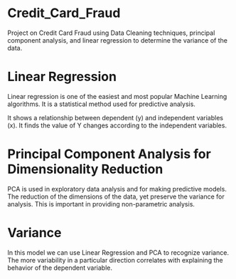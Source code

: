 # Credit_Card_Fraud
 
 Project on Credit Card Fraud using Data Cleaning techniques, principal component analysis, and linear regression to determine the variance of the data. 


# Linear Regression

Linear regression is one of the easiest and most popular Machine Learning algorithms. It is a statistical method used for predictive analysis. 

It shows a relationship between dependent (y) and independent variables (x). It finds the value of Y changes according to the independent variables. 


# Principal Component Analysis for Dimensionality Reduction

PCA is used in exploratory data analysis and for making predictive models. The reduction of the dimensions of the data, yet preserve the variance for analysis. This is important in providing non-parametric analysis.

# Variance
In this model we can use Linear Regression and PCA to recognize variance. The more variability in a particular direction correlates with explaining the behavior of the dependent variable.
